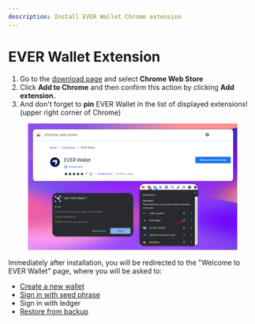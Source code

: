 ```yaml
---
description: Install EVER Wallet Chrome extension
---
```


# EVER Wallet Extension

1. Go to the [download page](https://everwallet.net/) and select **Chrome Web Store**
2. Click **Add to Chrome** and then confirm this action by clicking **Add extension.**
3. And don't forget to **pin** EVER Wallet in the list of displayed extensions! (upper right corner of Chrome)

<figure><img src="../../../.gitbook/assets/image (6).png" alt=""><figcaption></figcaption></figure>

Immediately after installation, you will be redirected to the "Welcome to EVER Wallet" page, where you will be asked to:&#x20;

* [Create a new wallet](../creating-a-new-wallet.md)
* [Sign in with seed phrase](../sign-in-with-existing-seed-phrase.md)
* Sign in with ledger
* [Restore from backup](../sign-in-with-existing-backup.md)
